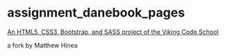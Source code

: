 # assignment_danebook_pages

[An HTML5, CSS3, Bootstrap, and SASS project of the Viking Code School](http://www.vikingcodeschool.com)


a fork by Matthew Hinea